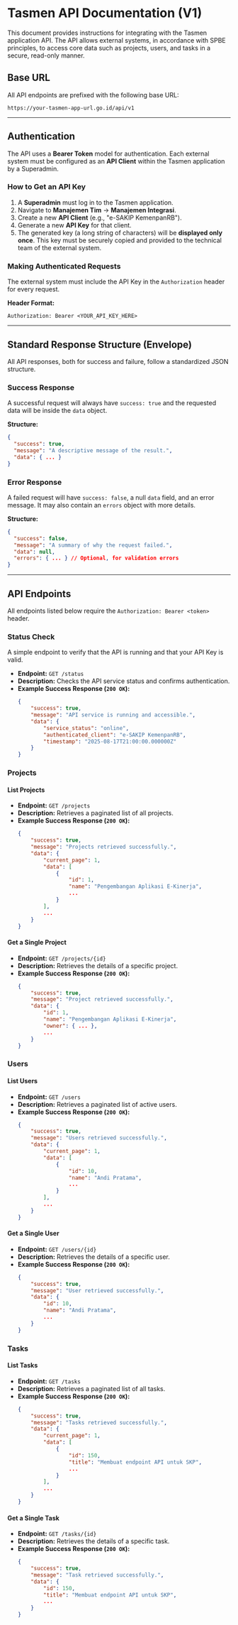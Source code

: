 # Tasmen API Documentation (V1)

This document provides instructions for integrating with the Tasmen application API. The API allows external systems, in accordance with SPBE principles, to access core data such as projects, users, and tasks in a secure, read-only manner.

## Base URL

All API endpoints are prefixed with the following base URL:

```
https://your-tasmen-app-url.go.id/api/v1
```

---

## Authentication

The API uses a **Bearer Token** model for authentication. Each external system must be configured as an **API Client** within the Tasmen application by a Superadmin.

### How to Get an API Key

1.  A **Superadmin** must log in to the Tasmen application.
2.  Navigate to **Manajemen Tim** -> **Manajemen Integrasi**.
3.  Create a new **API Client** (e.g., "e-SAKIP KemenpanRB").
4.  Generate a new **API Key** for that client.
5.  The generated key (a long string of characters) will be **displayed only once**. This key must be securely copied and provided to the technical team of the external system.

### Making Authenticated Requests

The external system must include the API Key in the `Authorization` header for every request.

**Header Format:**
```
Authorization: Bearer <YOUR_API_KEY_HERE>
```

---

## Standard Response Structure (Envelope)

All API responses, both for success and failure, follow a standardized JSON structure.

### Success Response

A successful request will always have `success: true` and the requested data will be inside the `data` object.

**Structure:**
```json
{
  "success": true,
  "message": "A descriptive message of the result.",
  "data": { ... }
}
```

### Error Response

A failed request will have `success: false`, a null `data` field, and an error message. It may also contain an `errors` object with more details.

**Structure:**
```json
{
  "success": false,
  "message": "A summary of why the request failed.",
  "data": null,
  "errors": { ... } // Optional, for validation errors
}
```

---

## API Endpoints

All endpoints listed below require the `Authorization: Bearer <token>` header.

### Status Check

A simple endpoint to verify that the API is running and that your API Key is valid.

- **Endpoint:** `GET /status`
- **Description:** Checks the API service status and confirms authentication.
- **Example Success Response (`200 OK`):**
  ```json
  {
      "success": true,
      "message": "API service is running and accessible.",
      "data": {
          "service_status": "online",
          "authenticated_client": "e-SAKIP KemenpanRB",
          "timestamp": "2025-08-17T21:00:00.000000Z"
      }
  }
  ```

### Projects

#### List Projects

- **Endpoint:** `GET /projects`
- **Description:** Retrieves a paginated list of all projects.
- **Example Success Response (`200 OK`):**
  ```json
  {
      "success": true,
      "message": "Projects retrieved successfully.",
      "data": {
          "current_page": 1,
          "data": [
              {
                  "id": 1,
                  "name": "Pengembangan Aplikasi E-Kinerja",
                  ...
              }
          ],
          ...
      }
  }
  ```

#### Get a Single Project

- **Endpoint:** `GET /projects/{id}`
- **Description:** Retrieves the details of a specific project.
- **Example Success Response (`200 OK`):**
  ```json
  {
      "success": true,
      "message": "Project retrieved successfully.",
      "data": {
          "id": 1,
          "name": "Pengembangan Aplikasi E-Kinerja",
          "owner": { ... },
          ...
      }
  }
  ```

### Users

#### List Users

- **Endpoint:** `GET /users`
- **Description:** Retrieves a paginated list of active users.
- **Example Success Response (`200 OK`):**
  ```json
  {
      "success": true,
      "message": "Users retrieved successfully.",
      "data": {
          "current_page": 1,
          "data": [
              {
                  "id": 10,
                  "name": "Andi Pratama",
                  ...
              }
          ],
          ...
      }
  }
  ```

#### Get a Single User

- **Endpoint:** `GET /users/{id}`
- **Description:** Retrieves the details of a specific user.
- **Example Success Response (`200 OK`):**
  ```json
  {
      "success": true,
      "message": "User retrieved successfully.",
      "data": {
          "id": 10,
          "name": "Andi Pratama",
          ...
      }
  }
  ```

### Tasks

#### List Tasks

- **Endpoint:** `GET /tasks`
- **Description:** Retrieves a paginated list of all tasks.
- **Example Success Response (`200 OK`):**
  ```json
  {
      "success": true,
      "message": "Tasks retrieved successfully.",
      "data": {
          "current_page": 1,
          "data": [
              {
                  "id": 150,
                  "title": "Membuat endpoint API untuk SKP",
                  ...
              }
          ],
          ...
      }
  }
  ```

#### Get a Single Task

- **Endpoint:** `GET /tasks/{id}`
- **Description:** Retrieves the details of a specific task.
- **Example Success Response (`200 OK`):**
  ```json
  {
      "success": true,
      "message": "Task retrieved successfully.",
      "data": {
          "id": 150,
          "title": "Membuat endpoint API untuk SKP",
          ...
      }
  }
  ```
